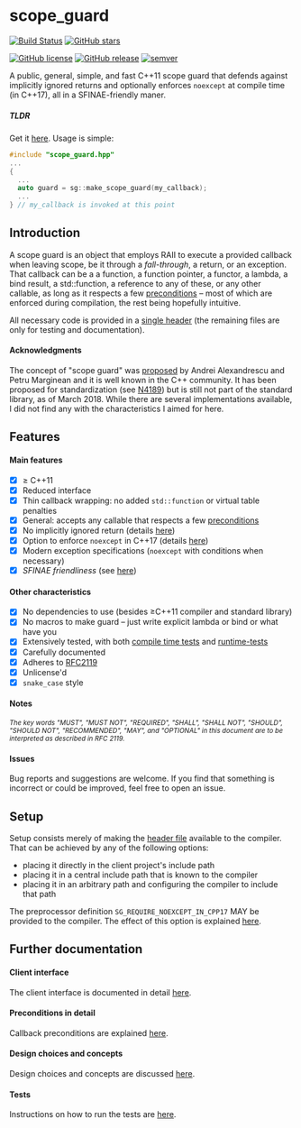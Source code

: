 # scope_guard

[![Build Status](https://travis-ci.org/ricab/scope_guard.svg?branch=master)](https://travis-ci.org/ricab/scope_guard)
[![GitHub stars](https://img.shields.io/github/stars/ricab/scope_guard.svg?style=social&label=Stars)](https://github.com/ricab/scope_guard)

[![GitHub license](https://img.shields.io/github/license/ricab/scope_guard.svg)](https://github.com/ricab/scope_guard/blob/master/LICENSE)
[![GitHub release](https://img.shields.io/github/release/ricab/scope_guard/all.svg)](https://github.com/ricab/scope_guard/releases)
[![semver](https://img.shields.io/badge/semver-2.0.0-blue.svg)](https://semver.org/spec/v2.0.0.html)

A public, general, simple, and fast C++11 scope guard that
defends against implicitly ignored returns and optionally enforces `noexcept`
at compile time (in C++17), all in a SFINAE-friendly maner.

##### TLDR

Get it [here](scope_guard.hpp).
Usage is simple:

```c++
#include "scope_guard.hpp"
...
{
  ...
  auto guard = sg::make_scope_guard(my_callback);
  ...
} // my_callback is invoked at this point
```

## Introduction

A scope guard is an object that employs RAII to execute a
provided callback when leaving scope, be it through a _fall-through_, a return,
or an exception. That callback can be a a function, a function pointer, a
functor, a lambda, a bind result, a std::function, a reference to any of
these, or any other callable, as long as it respects a few
[preconditions](docs/precond.md) &ndash; most of which are enforced
during compilation, the rest being hopefully intuitive.

All necessary code is provided in a [single header](scope_guard.hpp) (the
remaining files are only for testing and documentation).

#### Acknowledgments

The concept of "scope guard" was [proposed](http://drdobbs.com/184403758)
by Andrei Alexandrescu and Petru Marginean and it is well known in the
C++ community. It has been proposed for standardization (see
[N4189](http://www.open-std.org/jtc1/sc22/wg21/docs/papers/2014/n4189.pdf))
but is still not part of the standard library, as of March 2018. While there
are several implementations available, I did not find any with the
characteristics I aimed for here.

## Features

#### Main features
- [x] &ge; C++11
- [x] Reduced interface
- [x] Thin callback wrapping: no added `std::function` or virtual table
penalties
- [x] General: accepts any callable that respects a few
[preconditions](docs/precond.md)
- [x] No implicitly ignored return (details [here](docs/precond.md#void-return))
- [x] Option to enforce `noexcept` in C++17
(details [here](docs/interface.md#compilation-option-sg_require_noexcept_in_cpp17))
- [x] Modern exception specifications (`noexcept` with conditions when
necessary)
- [x] _SFINAE friendliness_ (see [here](docs/design.md#sfinae-friendliness))

#### Other characteristics
- [x] No dependencies to use (besides &ge;C++11 compiler and standard library)
- [x] No macros to make guard &ndash; just write explicit lambda or bind or
what have you
- [x] Extensively tested, with both
[compile time tests](compile_time_tests.cpp) and
[runtime-tests](catch_tests.cpp)
- [x] Carefully documented
- [x] Adheres to [RFC2119](https://tools.ietf.org/html/rfc2119)
- [x] Unlicense'd
- [x] `snake_case` style

#### Notes

<sup>_The key words "MUST", "MUST NOT", "REQUIRED", "SHALL", "SHALL
NOT", "SHOULD", "SHOULD NOT", "RECOMMENDED",  "MAY", and "OPTIONAL" in this
document are to be interpreted as described in RFC 2119._</sup>

#### Issues

Bug reports and suggestions are welcome. If you find that something is incorrect
or could be improved, feel free to open an issue.

## Setup

Setup consists merely of making the [header file](scope_guard.hpp) available to
the compiler. That can be achieved by any of the following options:

- placing it directly in the client project's include path
- placing it in a central include path that is known to the compiler
- placing it in an arbitrary path and configuring the compiler to include that
path

The preprocessor definition `SG_REQUIRE_NOEXCEPT_IN_CPP17` MAY be provided
to the compiler. The effect of this option is explained
[here](docs/interface.md#compilation-option-sg_require_noexcept_in_cpp17).

## Further documentation

#### Client interface

The client interface is documented in detail [here](docs/interface.md).

#### Preconditions in detail

Callback preconditions are explained [here](docs/precond.md).

#### Design choices and concepts

Design choices and concepts are discussed [here](docs/design.md).

#### Tests

Instructions on how to run the tests are [here](docs/tests.md).
